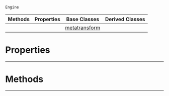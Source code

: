  `Engine`

|Methods|Properties|Base Classes|Derived Classes|
|---|---|---|---|
| | |[metatransform](https://github.com/ZilchEngine/ZilchDocs/blob/master/code_reference/class_reference/metatransform.md)| |


 #  Properties


---  
 #  Methods


---  
 

 